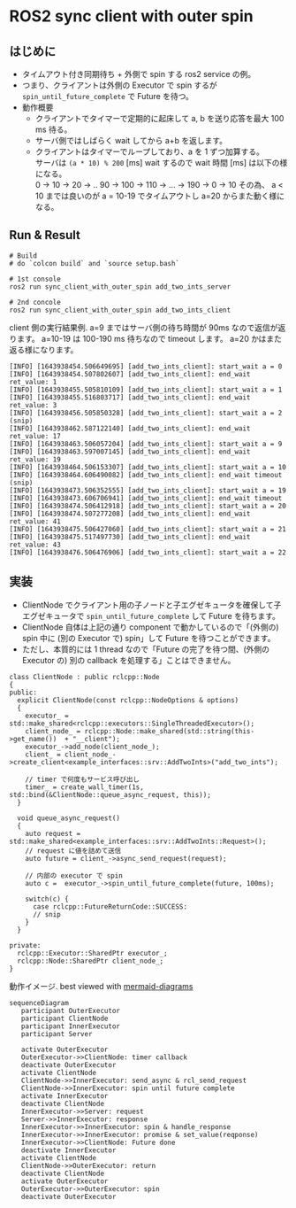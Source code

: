 # ROS2 sync client with outer spin

## はじめに

- タイムアウト付き同期待ち + 外側で spin する ros2 service の例。
- つまり、クライアントは外側の Executor で spin するが `spin_until_future_complete` で Future を待つ。
- 動作概要
  - クライアントでタイマーで定期的に起床して a, b を送り応答を最大 100 ms 待る。
  - サーバ側ではしばらく wait してから a+b を返します。
  - クライアントはタイマーでループしており、a を 1 ずつ加算する。  
    サーバは `(a * 10) % 200` [ms] wait するので wait 時間 [ms] は以下の様になる。  
    0 -> 10 -> 20 -> .. 90 -> 100 -> 110 -> ... -> 190 -> 0 -> 10 
    その為、 a < 10 までは良いのが a = 10-19 でタイムアウトし a=20 からまた動く様になる。

## Run & Result

```
# Build
# do `colcon build` and `source setup.bash`

# 1st console
ros2 run sync_client_with_outer_spin add_two_ints_server

# 2nd concole
ros2 run sync_client_with_outer_spin add_two_ints_client
```

client 側の実行結果例.
a=9 まではサーバ側の待ち時間が 90ms なので返信が返ります。
a=10-19 は 100-190 ms 待ちなので timeout します。
a=20 かはまた返る様になります。

```
[INFO] [1643938454.506649695] [add_two_ints_client]: start_wait a = 0
[INFO] [1643938454.507802607] [add_two_ints_client]: end_wait ret_value: 1
[INFO] [1643938455.505810109] [add_two_ints_client]: start_wait a = 1
[INFO] [1643938455.516803717] [add_two_ints_client]: end_wait ret_value: 3
[INFO] [1643938456.505850328] [add_two_ints_client]: start_wait a = 2
(snip)
[INFO] [1643938462.587122140] [add_two_ints_client]: end_wait ret_value: 17
[INFO] [1643938463.506057204] [add_two_ints_client]: start_wait a = 9
[INFO] [1643938463.597007145] [add_two_ints_client]: end_wait ret_value: 19
[INFO] [1643938464.506153307] [add_two_ints_client]: start_wait a = 10
[INFO] [1643938464.606490082] [add_two_ints_client]: end_wait timeout
(snip)
[INFO] [1643938473.506352555] [add_two_ints_client]: start_wait a = 19
[INFO] [1643938473.606706941] [add_two_ints_client]: end_wait timeout
[INFO] [1643938474.506412918] [add_two_ints_client]: start_wait a = 20
[INFO] [1643938474.507277208] [add_two_ints_client]: end_wait ret_value: 41
[INFO] [1643938475.506427060] [add_two_ints_client]: start_wait a = 21
[INFO] [1643938475.517497730] [add_two_ints_client]: end_wait ret_value: 43
[INFO] [1643938476.506476906] [add_two_ints_client]: start_wait a = 22
```

## 実装

- ClientNode でクライアント用の子ノードと子エグゼキュータを確保して子エグゼキュータで `spin_until_future_complete` して Future を待ちます。
- ClientNode 自体は上記の通り component で動かしているので「(外側の) spin 中に (別の Executor で) spin」して Future を待つことができます。
- ただし、本質的には 1 thread なので「Future の完了を待つ間、(外側の Executor の) 別の callback を処理する」ことはできません。

```
class ClientNode : public rclcpp::Node
{
public:
  explicit ClientNode(const rclcpp::NodeOptions & options)
  {
    executor_ = std::make_shared<rclcpp::executors::SingleThreadedExecutor>();
    client_node_ = rclcpp::Node::make_shared(std::string(this->get_name())  + "__client");
    executor_->add_node(client_node_);
    client_ = client_node_->create_client<example_interfaces::srv::AddTwoInts>("add_two_ints");

    // timer で何度もサービス呼び出し
    timer_ = create_wall_timer(1s, std::bind(&ClientNode::queue_async_request, this));
  }

  void queue_async_request()
  {
    auto request = std::make_shared<example_interfaces::srv::AddTwoInts::Request>();
    // request に値を詰めて送信
    auto future = client_->async_send_request(request);

    // 内部の executor で spin
    auto c =  executor_->spin_until_future_complete(future, 100ms);

    switch(c) {
      case rclcpp::FutureReturnCode::SUCCESS:
      // snip
    }
  }

private:
  rclcpp::Executor::SharedPtr executor_;
  rclcpp::Node::SharedPtr client_node_;
}
```

動作イメージ. best viewed with [mermaid-diagrams](https://chrome.google.com/webstore/detail/mermaid-diagrams/phfcghedmopjadpojhmmaffjmfiakfil)

``` mermaid
sequenceDiagram
   participant OuterExecutor
   participant ClientNode
   participant InnerExecutor
   participant Server

   activate OuterExecutor
   OuterExecutor->>ClientNode: timer callback
   deactivate OuterExecutor
   activate ClientNode
   ClientNode->>InnerExecutor: send_async & rcl_send_request
   ClientNode->>InnerExecutor: spin until future complete
   activate InnerExecutor
   deactivate ClientNode
   InnerExecutor->>Server: request
   Server->>InnerExecutor: response
   InnerExecutor->>InnerExecutor: spin & handle_response
   InnerExecutor->>InnerExecutor: promise & set_value(reqponse)
   InnerExecutor->>ClientNode: Future done
   deactivate InnerExecutor
   activate ClientNode
   ClientNode->>OuterExecutor: return
   deactivate ClientNode
   activate OuterExecutor
   OuterExecutor->>OuterExecutor: spin
   deactivate OuterExecutor
```

